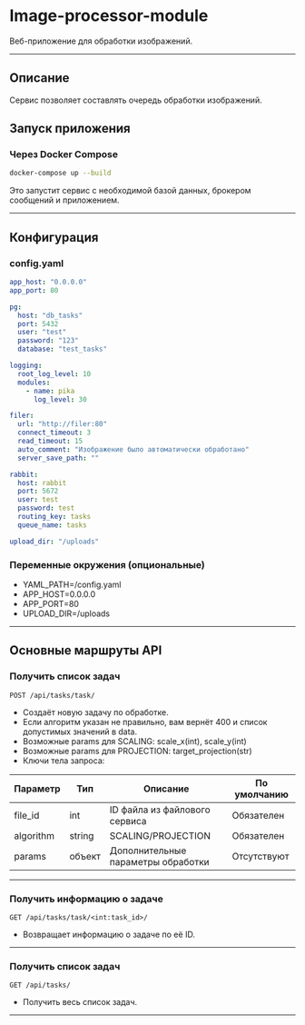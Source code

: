
# Image-processor-module

Веб-приложение для обработки изображений.

---

## Описание

Сервис позволяет составлять очередь обработки изображений.   

## Запуск приложения

### Через Docker Compose

```bash
docker-compose up --build
```

Это запустит сервис с необходимой базой данных, брокером сообщений и приложением.

---

## Конфигурация

### config.yaml

```yaml
app_host: "0.0.0.0"
app_port: 80

pg:
  host: "db_tasks"
  port: 5432
  user: "test"
  password: "123"
  database: "test_tasks"

logging:
  root_log_level: 10
  modules:
    - name: pika
      log_level: 30

filer:
  url: "http://filer:80"
  connect_timeout: 3
  read_timeout: 15
  auto_comment: "Изображение было автоматически обработано"
  server_save_path: ""

rabbit:
  host: rabbit
  port: 5672
  user: test
  password: test
  routing_key: tasks
  queue_name: tasks

upload_dir: "/uploads"
```

### Переменные окружения (опциональные)

* YAML_PATH=/config.yaml
* APP_HOST=0.0.0.0
* APP_PORT=80
* UPLOAD_DIR=/uploads

---

## Основные маршруты API

### Получить список задач

```
POST /api/tasks/task/
```
- Создаёт новую задачу по обработке.
- Если алгоритм указан не правильно, вам вернёт 400 и список допустимых значений в data.
- Возможные params для SCALING: scale_x(int), scale_y(int)
- Возможные params для PROJECTION: target_projection(str)
- Ключи тела запроса:

| Параметр  | Тип    | Описание                           | По умолчанию |
|-----------|--------|------------------------------------|--------------|
| file_id   | int    | ID файла из файлового сервиса      | Обязателен   |
| algorithm | string | SCALING/PROJECTION                 | Обязателен   |
| params    | объект | Дополнительные параметры обработки | Отсутствуют  |

---

### Получить информацию о задаче

```
GET /api/tasks/task/<int:task_id>/
```

- Возвращает информацию о задаче по её ID.

---

### Получить список задач

```
GET /api/tasks/
```

- Получить весь список задач.

---

